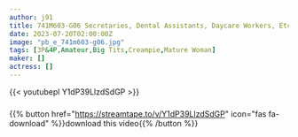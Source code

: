 ```yaml
---
author: j91
title: 741M603-G06 Secretaries, Dental Assistants, Daycare Workers, Etc. Find The Best Partner At An AV Maker’s Matchmaking Party Where Men And Women Gather! Who Is Excellent Compatibility With Chi Po! ?
date: 2023-07-20T02:00:00Z
image: "pb_e_741m603-g06.jpg"
tags: [3P&4P,Amateur,Big Tits,Creampie,Mature Woman]
maker: []
actress: []
---
```



{{< youtubepl Y1dP39LlzdSdGP >}}
###

{{% button href="https://streamtape.to/v/Y1dP39LlzdSdGP" icon="fas fa-download" %}}download this video{{% /button %}}


